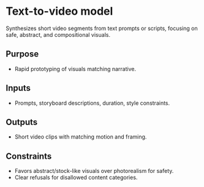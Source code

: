 # Text-to-video model

Synthesizes short video segments from text prompts or scripts, focusing on safe, abstract, and compositional visuals.

## Purpose
- Rapid prototyping of visuals matching narrative.

## Inputs
- Prompts, storyboard descriptions, duration, style constraints.

## Outputs
- Short video clips with matching motion and framing.

## Constraints
- Favors abstract/stock-like visuals over photorealism for safety.
- Clear refusals for disallowed content categories.
